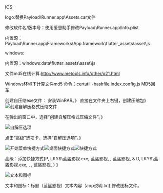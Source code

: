 IOS:

logo:替换Payload\Runner.app\Assets.car文件

修改软件名/版本号：使用爱思助手修改Payload\Runner.app\Info.plist

内置源：Payload\Runner.app\Frameworks\App.framework\flutter_assets\asset\js


windows:

内置源：windows:data\flutter_assets\asset\js

文件md5在线计算:http://www.metools.info/other/o21.html

Windows环境下计算文件md5 命令：certutil -hashfile index.config.js MD5回车

创建自压缩exe文件：
安装WinRAR。》
直接在文件夹上右键，创建压缩包》
<img src="创建自解压格式压缩文件.png" alt="创建自解压格式压缩文件" />

在弹出的窗口中，选择“创建自解压格式压缩文件”。》

<img src="自解压选项.png" alt="自解压选项" />

点击“高级”选项卡，选择“自解压选项”。》

<img src="开始菜单快捷方式.png" alt="开始菜单快捷方式" /><img src="桌面快捷方式.png" alt="桌面快捷方式" /><img src="快捷方式.png" alt="快捷方式" />

高级：添加快捷方式{P, LKYS\蓝盔影视.exe, 蓝盔影视, , 蓝盔影视, & D, LKYS\蓝盔影视.exe, , , 蓝盔影视, } 》

<img src="文本和图标.png" alt="文本和图标" />

文本和图标：标题（蓝盔影视）文本内容（app说明.txt),修改图标文件。
